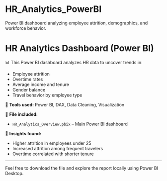 # HR_Analytics_PowerBI
Power BI dashboard analyzing employee attrition, demographics, and workforce behavior.
# HR Analytics Dashboard (Power BI)

📊 This Power BI dashboard analyzes HR data to uncover trends in:
- Employee attrition
- Overtime rates
- Average income and tenure
- Gender balance
- Travel behavior by employee type

🔧 **Tools used:**
Power BI, DAX, Data Cleaning, Visualization

📁 **File included:**
- `HR_Analytics_Overview.pbix` – Main Power BI dashboard

🧠 **Insights found:**
- Higher attrition in employees under 25
- Increased attrition among frequent travelers
- Overtime correlated with shorter tenure

---

Feel free to download the file and explore the report locally using Power BI Desktop.
